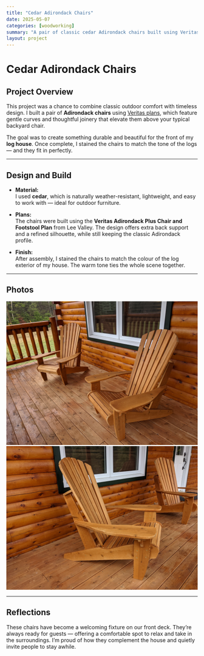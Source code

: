 ```yaml
---
title: "Cedar Adirondack Chairs"
date: 2025-05-07
categories: [woodworking]
summary: "A pair of classic cedar Adirondack chairs built using Veritas plans and stained to match the colour of my log house."
layout: project
---
```


# Cedar Adirondack Chairs

## Project Overview

This project was a chance to combine classic outdoor comfort with timeless design. I built a pair of **Adirondack chairs** using [Veritas plans](https://www.leevalley.com/en-ca/shop/tools/plans/32755-adirondack-plus-chair-and-footstool-plan), which feature gentle curves and thoughtful joinery that elevate them above your typical backyard chair.

The goal was to create something durable and beautiful for the front of my **log house**. Once complete, I stained the chairs to match the tone of the logs — and they fit in perfectly.

---

## Design and Build

- **Material:**  
  I used **cedar**, which is naturally weather-resistant, lightweight, and easy to work with — ideal for outdoor furniture.

- **Plans:**  
  The chairs were built using the **Veritas Adirondack Plus Chair and Footstool Plan** from Lee Valley. The design offers extra back support and a refined silhouette, while still keeping the classic Adirondack profile.

- **Finish:**  
  After assembly, I stained the chairs to match the colour of the log exterior of my house. The warm tone ties the whole scene together.

---

## Photos

<div class="row row-cols-1 row-cols-md-2 g-4 my-3">

  <div class="col">
    <a href="/assets/images/woodworking/Adirondack_01-01.jpg"><img
       title="Adirondack chair with log house in background."
       class="img-fluid rounded shadow-sm"
       src="/assets/images/woodworking/Adirondack_01-01.jpg"
       alt="Adirondack chair with log house in background."></a>
  </div>

  <div class="col">
    <a href="/assets/images/woodworking/Adirondack_01-02.jpg"><img
       title="Pair of cedar Adirondack chairs on deck."
       class="img-fluid rounded shadow-sm"
       src="/assets/images/woodworking/Adirondack_01-02.jpg"
       alt="Pair of cedar Adirondack chairs on deck."></a>
  </div>

</div>

---

## Reflections

These chairs have become a welcoming fixture on our front deck. They’re always ready for guests — offering a comfortable spot to relax and take in the surroundings. I’m proud of how they complement the house and quietly invite people to stay awhile.

